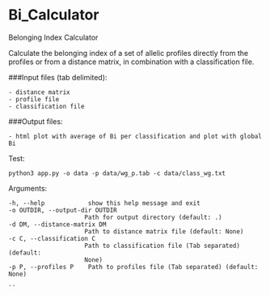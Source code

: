 # Bi_Calculator

Belonging Index Calculator

Calculate the belonging index of a set of allelic profiles directly from the 
profiles or from a distance matrix, in combination with a classification file.

###Input files (tab delimited):

    - distance matrix
    - profile file
    - classification file
   
###Output files:

    - html plot with average of Bi per classification and plot with global Bi
    

Test:
    
    python3 app.py -o data -p data/wg_p.tab -c data/class_wg.txt
    
Arguments:

   ```
  -h, --help            show this help message and exit
  -o OUTDIR, --output-dir OUTDIR
                        Path for output directory (default: .)
  -d DM, --distance-matrix DM
                        Path to distance matrix file (default: None)
  -c C, --classification C
                        Path to classification file (Tab separated) (default:
                        None)
  -p P, --profiles P    Path to profiles file (Tab separated) (default: None)
  
  ``
